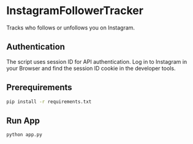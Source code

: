 # InstagramFollowerTracker

Tracks who follows or unfollows you on Instagram.

## Authentication
The script uses session ID for API authentication. Log in to Instagram in your Browser and find the session ID cookie in the developer tools.

## Prerequirements

```bash
pip install -r requirements.txt
```

## Run App

```bash
python app.py
```
